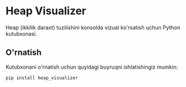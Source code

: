 # Heap Visualizer

Heap (ikkilik daraxt) tuzilishini konsolda vizual ko'rsatish uchun Python kutubxonasi.

## O'rnatish

Kutubxonani o'rnatish uchun quyidagi buyruqni ishlatishingiz mumkin:

```bash
pip install heap_visualizer
